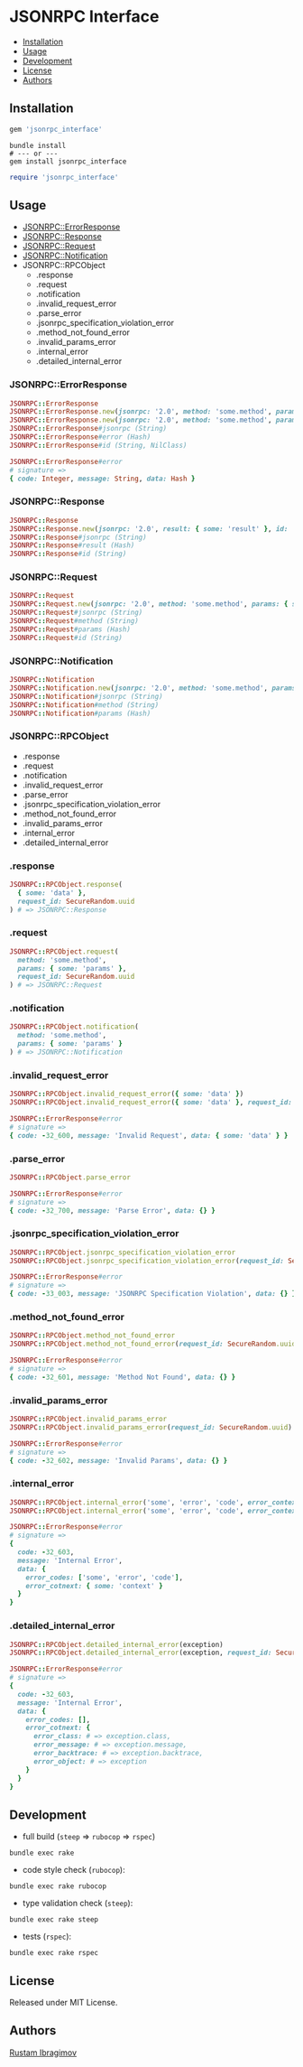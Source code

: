 # JSONRPC Interface

- [Installation](#installation)
- [Usage](#usage)
- [Development](#development)
- [License](#license)
- [Authors](#authors)

## Installation

```ruby
gem 'jsonrpc_interface'
```

```shell
bundle install
# --- or ---
gem install jsonrpc_interface
```

```ruby
require 'jsonrpc_interface'
```

## Usage

- [JSONRPC::ErrorResponse](#jsonrpcerrorresponse)
- [JSONRPC::Response](#jsonrpcresponse)
- [JSONRPC::Request](#jsonrpcrequest)
- [JSONRPC::Notification](#jsonrpcnotification)
- JSONRPC::RPCObject
  - .response
  - .request
  - .notification
  - .invalid_request_error
  - .parse_error
  - .jsonrpc_specification_violation_error
  - .method_not_found_error
  - .invalid_params_error
  - .internal_error
  - .detailed_internal_error

### JSONRPC::ErrorResponse

```ruby
JSONRPC::ErrorResponse
JSONRPC::ErrorResponse.new(jsonrpc: '2.0', method: 'some.method', params: { some: 'params' }, id: nil)
JSONRPC::ErrorResponse.new(jsonrpc: '2.0', method: 'some.method', params: { some: 'params' }, id: 'sOmEiD')
JSONRPC::ErrorResponse#jsonrpc (String)
JSONRPC::ErrorResponse#error (Hash)
JSONRPC::ErrorResponse#id (String, NilClass)

JSONRPC::ErrorResponse#error
# signature =>
{ code: Integer, message: String, data: Hash }
```

### JSONRPC::Response

```ruby
JSONRPC::Response
JSONRPC::Response.new(jsonrpc: '2.0', result: { some: 'result' }, id: 'sOmEiD')
JSONRPC::Response#jsonrpc (String)
JSONRPC::Response#result (Hash)
JSONRPC::Response#id (String)
```

### JSONRPC::Request

```ruby
JSONRPC::Request
JSONRPC::Request.new(jsonrpc: '2.0', method: 'some.method', params: { some: 'params' }, id: 'sOmEiD')
JSONRPC::Request#jsonrpc (String)
JSONRPC::Request#method (String)
JSONRPC::Request#params (Hash)
JSONRPC::Request#id (String)
```

### JSONRPC::Notification

```ruby
JSONRPC::Notification
JSONRPC::Notification.new(jsonrpc: '2.0', method: 'some.method', params: { some: 'params' })
JSONRPC::Notification#jsonrpc (String)
JSONRPC::Notification#method (String)
JSONRPC::Notification#params (Hash)
```

### JSONRPC::RPCObject

- .response
- .request
- .notification
- .invalid_request_error
- .parse_error
- .jsonrpc_specification_violation_error
- .method_not_found_error
- .invalid_params_error
- .internal_error
- .detailed_internal_error

### .response

```ruby
JSONRPC::RPCObject.response(
  { some: 'data' },
  request_id: SecureRandom.uuid
) # => JSONRPC::Response
```

### .request


```ruby
JSONRPC::RPCObject.request(
  method: 'some.method',
  params: { some: 'params' },
  request_id: SecureRandom.uuid
) # => JSONRPC::Request
```

### .notification

```ruby
JSONRPC::RPCObject.notification(
  method: 'some.method',
  params: { some: 'params' }
) # => JSONRPC::Notification
```

### .invalid_request_error

```ruby
JSONRPC::RPCObject.invalid_request_error({ some: 'data' })
JSONRPC::RPCObject.invalid_request_error({ some: 'data' }, request_id: SecureRandom.uuid)

JSONRPC::ErrorResponse#error
# signature =>
{ code: -32_600, message: 'Invalid Request', data: { some: 'data' } }
```

### .parse_error

```ruby
JSONRPC::RPCObject.parse_error

JSONRPC::ErrorResponse#error
# signature =>
{ code: -32_700, message: 'Parse Error', data: {} }
```

### .jsonrpc_specification_violation_error

```ruby
JSONRPC::RPCObject.jsonrpc_specification_violation_error
JSONRPC::RPCObject.jsonrpc_specification_violation_error(request_id: SecureRandom.uuid)

JSONRPC::ErrorResponse#error
# signature =>
{ code: -33_003, message: 'JSONRPC Specification Violation', data: {} }
```

### .method_not_found_error

```ruby
JSONRPC::RPCObject.method_not_found_error
JSONRPC::RPCObject.method_not_found_error(request_id: SecureRandom.uuid)

JSONRPC::ErrorResponse#error
# signature =>
{ code: -32_601, message: 'Method Not Found', data: {} }
```

### .invalid_params_error

```ruby
JSONRPC::RPCObject.invalid_params_error
JSONRPC::RPCObject.invalid_params_error(request_id: SecureRandom.uuid)

JSONRPC::ErrorResponse#error
# signature =>
{ code: -32_602, message: 'Invalid Params', data: {} }
```

### .internal_error

```ruby
JSONRPC::RPCObject.internal_error('some', 'error', 'code', error_context: { some: 'context' })
JSONRPC::RPCObject.internal_error('some', 'error', 'code', error_context: { some: 'context' }, request_id: SecureRandom.uuid)

JSONRPC::ErrorResponse#error
# signature =>
{
  code: -32_603,
  message: 'Internal Error',
  data: {
    error_codes: ['some', 'error', 'code'],
    error_cotnext: { some: 'context' }
  }
}
```

### .detailed_internal_error

```ruby
JSONRPC::RPCObject.detailed_internal_error(exception)
JSONRPC::RPCObject.detailed_internal_error(exception, request_id: SecureRandom.uuid)

JSONRPC::ErrorResponse#error
# signature =>
{
  code: -32_603,
  message: 'Internal Error',
  data: {
    error_codes: [],
    error_cotnext: {
      error_class: # => exception.class,
      error_message: # => exception.message,
      error_backtrace: # => exception.backtrace,
      error_object: # => exception
    }
  }
}
```

## Development

- full build (`steep` => `rubocop` => `rspec`)

```shell
bundle exec rake
```

- code style check (`rubocop`):

```shell
bundle exec rake rubocop
```

- type validation check (`steep`):

```shell
bundle exec rake steep
```

- tests (`rspec`):

```shell
bundle exec rake rspec
```

## License

Released under MIT License.

## Authors

[Rustam Ibragimov](https://github.com/0exp)
